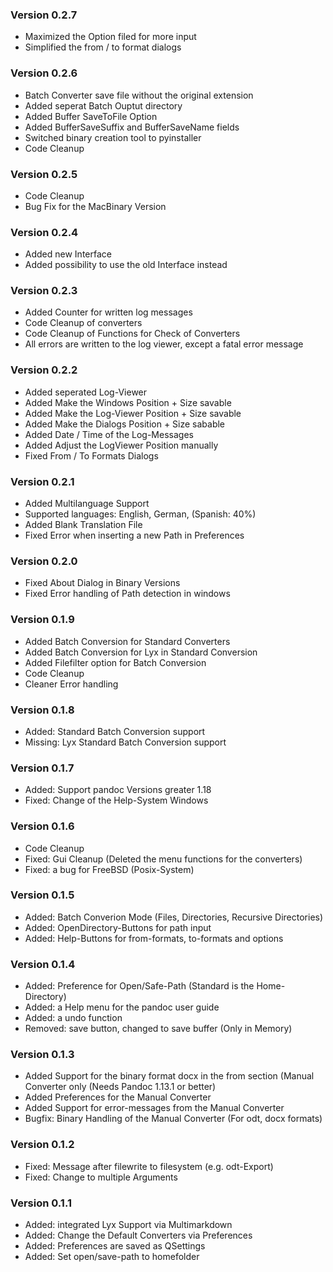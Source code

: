 ### Version 0.2.7
- Maximized the Option filed for more input
- Simplified the from / to format dialogs

### Version 0.2.6
- Batch Converter save file without the original extension
- Added seperat Batch Ouptut directory
- Added Buffer SaveToFile Option
- Added BufferSaveSuffix and BufferSaveName fields
- Switched binary creation tool to pyinstaller
- Code Cleanup

### Version 0.2.5
- Code Cleanup
- Bug Fix for the MacBinary Version

### Version 0.2.4
- Added new Interface
- Added possibility to use the old Interface instead

### Version 0.2.3
- Added Counter for written log messages
- Code Cleanup of converters
- Code Cleanup of Functions for Check of Converters
- All errors are written to the log viewer, except a fatal error message


### Version 0.2.2
- Added seperated Log-Viewer
- Added Make the Windows Position + Size savable
- Added Make the Log-Viewer Position + Size savable
- Added Make the Dialogs Position + Size sabable
- Added Date / Time of the Log-Messages
- Added Adjust the LogViewer Position manually
- Fixed From / To Formats Dialogs


### Version 0.2.1
- Added Multilanguage Support
- Supported languages: English, German, (Spanish: 40%)
- Added Blank Translation File
- Fixed Error when inserting a new Path in Preferences

### Version 0.2.0
- Fixed About Dialog in Binary Versions
- Fixed Error handling of Path detection in windows

### Version 0.1.9
- Added Batch Conversion for Standard Converters
- Added Batch Conversion for Lyx in Standard Conversion
- Added Filefilter option for Batch Conversion
- Code Cleanup
- Cleaner Error handling

### Version 0.1.8
- Added: Standard Batch Conversion support
- Missing: Lyx Standard Batch Conversion support

### Version 0.1.7
- Added: Support pandoc Versions greater 1.18
- Fixed: Change of the Help-System Windows

### Version 0.1.6
- Code Cleanup
- Fixed: Gui Cleanup (Deleted the menu functions for the converters)
- Fixed: a bug for FreeBSD (Posix-System)

### Version 0.1.5
- Added: Batch Converion Mode (Files, Directories, Recursive Directories)
- Added: OpenDirectory-Buttons for path input
- Added: Help-Buttons for from-formats, to-formats and options

### Version 0.1.4
- Added: Preference for Open/Safe-Path (Standard is the Home-Directory)
- Added: a Help menu for the pandoc user guide
- Added: a undo function
- Removed: save button, changed to save buffer (Only in Memory)

### Version 0.1.3
- Added Support for the binary format docx in the from section (Manual Converter only (Needs Pandoc 1.13.1 or better)
- Added Preferences for the Manual Converter
- Added Support for error-messages from the Manual Converter
- Bugfix: Binary Handling of the Manual Converter (For odt, docx formats)

### Version 0.1.2
- Fixed: Message after filewrite to filesystem (e.g. odt-Export)
- Fixed: Change to multiple Arguments

### Version 0.1.1
- Added: integrated Lyx Support via Multimarkdown
- Added: Change the Default Converters via Preferences
- Added: Preferences are saved as QSettings
- Added: Set open/save-path to homefolder
